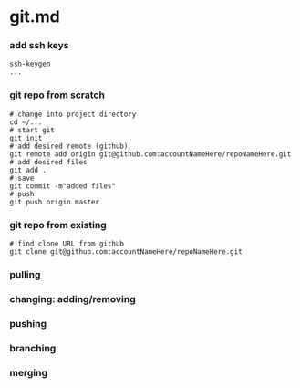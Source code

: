 # git.md

### add ssh keys
```
ssh-keygen
...
```

### git repo from scratch
```
# change into project directory
cd ~/...
# start git
git init
# add desired remote (github)
git remote add origin git@github.com:accountNameHere/repoNameHere.git
# add desired files
git add .
# save
git commit -m"added files"
# push
git push origin master
```

### git repo from existing
```
# find clone URL from github
git clone git@github.com:accountNameHere/repoNameHere.git
```


### pulling


### changing: adding/removing


### pushing


### branching



### merging






